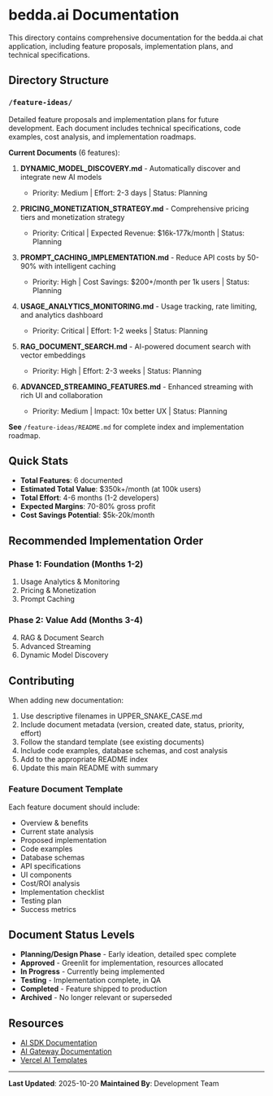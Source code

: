 # bedda.ai Documentation

This directory contains comprehensive documentation for the bedda.ai chat application, including feature proposals, implementation plans, and technical specifications.

## Directory Structure

### `/feature-ideas/`
Detailed feature proposals and implementation plans for future development. Each document includes technical specifications, code examples, cost analysis, and implementation roadmaps.

**Current Documents** (6 features):

1. **DYNAMIC_MODEL_DISCOVERY.md** - Automatically discover and integrate new AI models
   - Priority: Medium | Effort: 2-3 days | Status: Planning

2. **PRICING_MONETIZATION_STRATEGY.md** - Comprehensive pricing tiers and monetization strategy
   - Priority: Critical | Expected Revenue: $16k-177k/month | Status: Planning

3. **PROMPT_CACHING_IMPLEMENTATION.md** - Reduce API costs by 50-90% with intelligent caching
   - Priority: High | Cost Savings: $200+/month per 1k users | Status: Planning

4. **USAGE_ANALYTICS_MONITORING.md** - Usage tracking, rate limiting, and analytics dashboard
   - Priority: Critical | Effort: 1-2 weeks | Status: Planning

5. **RAG_DOCUMENT_SEARCH.md** - AI-powered document search with vector embeddings
   - Priority: High | Effort: 2-3 weeks | Status: Planning

6. **ADVANCED_STREAMING_FEATURES.md** - Enhanced streaming with rich UI and collaboration
   - Priority: Medium | Impact: 10x better UX | Status: Planning

**See** `/feature-ideas/README.md` for complete index and implementation roadmap.

## Quick Stats

- **Total Features**: 6 documented
- **Estimated Total Value**: $350k+/month (at 100k users)
- **Total Effort**: 4-6 months (1-2 developers)
- **Expected Margins**: 70-80% gross profit
- **Cost Savings Potential**: $5k-20k/month

## Recommended Implementation Order

### Phase 1: Foundation (Months 1-2)
1. Usage Analytics & Monitoring
2. Pricing & Monetization
3. Prompt Caching

### Phase 2: Value Add (Months 3-4)
4. RAG & Document Search
5. Advanced Streaming
6. Dynamic Model Discovery

## Contributing

When adding new documentation:
1. Use descriptive filenames in UPPER_SNAKE_CASE.md
2. Include document metadata (version, created date, status, priority, effort)
3. Follow the standard template (see existing documents)
4. Include code examples, database schemas, and cost analysis
5. Add to the appropriate README index
6. Update this main README with summary

### Feature Document Template

Each feature document should include:
- Overview & benefits
- Current state analysis
- Proposed implementation
- Code examples
- Database schemas
- API specifications
- UI components
- Cost/ROI analysis
- Implementation checklist
- Testing plan
- Success metrics

## Document Status Levels

- **Planning/Design Phase** - Early ideation, detailed spec complete
- **Approved** - Greenlit for implementation, resources allocated
- **In Progress** - Currently being implemented
- **Testing** - Implementation complete, in QA
- **Completed** - Feature shipped to production
- **Archived** - No longer relevant or superseded

## Resources

- [AI SDK Documentation](https://ai-sdk.dev/docs)
- [AI Gateway Documentation](https://vercel.com/docs/ai-gateway)
- [Vercel AI Templates](https://vercel.com/templates?type=ai)

---

**Last Updated**: 2025-10-20
**Maintained By**: Development Team
